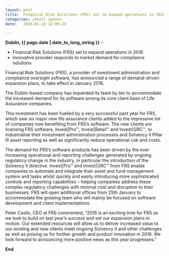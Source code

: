 ```yaml
---
layout: post
title:  Financial Risk Solutions (FRS) set to expand operations in 2016
categories: jekyll update
date:   2016-01-19 12:09:29

---
```


**Dublin, {{ page.date | date_to_long_string }}** –


- Financial Risk Solutions (FRS) set to expand operations in 2016
- Innovative provider responds to market demand for compliance solutions


Financial Risk Solutions (FRS), a provider of investment administration and compliance oversight software, has announced a range of demand-driven expansion plans, to take effect in January 2016.
 
The Dublin-based company has expanded its team by ten to accommodate the increased demand for its software among its core client base of Life Assurance companies.   

This investment has been fuelled by a very successful past year for FRS, which saw six major new life assurance clients added to the impressive list of companies now benefiting from FRS’s software. The new clients are licensing FRS software, Invest|Pro™, Invest|Retail™ and Invest|GRC™, to industrialise their investment administration processes and Solvency II Pillar III asset reporting as well as significantly reduce operational risk and costs.  

The demand for FRS’s software products has been driven by the ever increasing operational and reporting challenges generated by ongoing regulatory change in the industry, in particular the introduction of the Solvency II directive. Invest|Pro™ and Invest|GRC™ from FRS enable companies to automate and integrate their asset and fund management system and tasks whilst quickly and easily introducing more sophisticated controls and reporting capabilities – helping companies address these complex regulatory challenges with minimal cost and disruption to their businesses.
FRS will open additional offices from 25th January to accommodate the growing team who will mainly be focused on software development and client implementations.

Peter Caslin, CEO at FRS commented, “2016 is an exciting time for FRS as we look to build on last year’s success and set our expansion plans in motion. Our extended resources will allow us to deliver increased value to our existing and new clients meet ongoing Solvency II and other challenges as well as poising us for further growth and product innovation in 2016. We look forward to announcing more positive news as this year progresses.”


**End**



